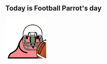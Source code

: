 <h2>Today is Football Parrot's day</h2><img src="https://raw.githubusercontent.com/jmhobbs/cultofthepartyparrot.com/master/parrots/hd/footballparrot.gif" />